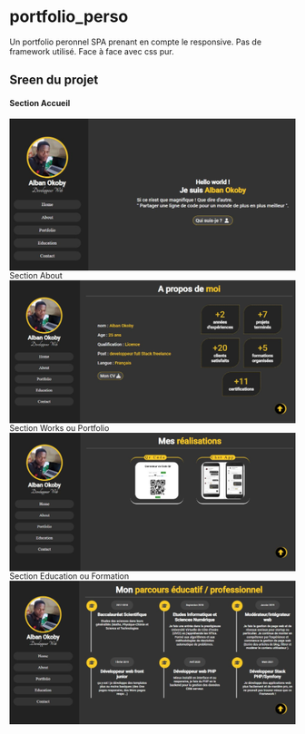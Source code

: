 # portfolio_perso
 
 Un portfolio peronnel SPA prenant en compte le responsive. 
 Pas de framework utilisé. Face à face avec css pur.
 
 ## Sreen du projet
 
#### Section Accueil 
   <img align="center" src="https://github.com/alban-okoby/images_projects/blob/main/template_portfolio/home.JPG" />
Section About 
   <img align="center" src="https://github.com/alban-okoby/images_projects/blob/main/template_portfolio/about.JPG" />
Section Works ou Portfolio
   <img align="center" src="https://github.com/alban-okoby/images_projects/blob/main/template_portfolio/portfolio.JPG" />
 Section Education ou Formation
   <img align="center" src="https://github.com/alban-okoby/images_projects/blob/main/template_portfolio/education.JPG" />
   
